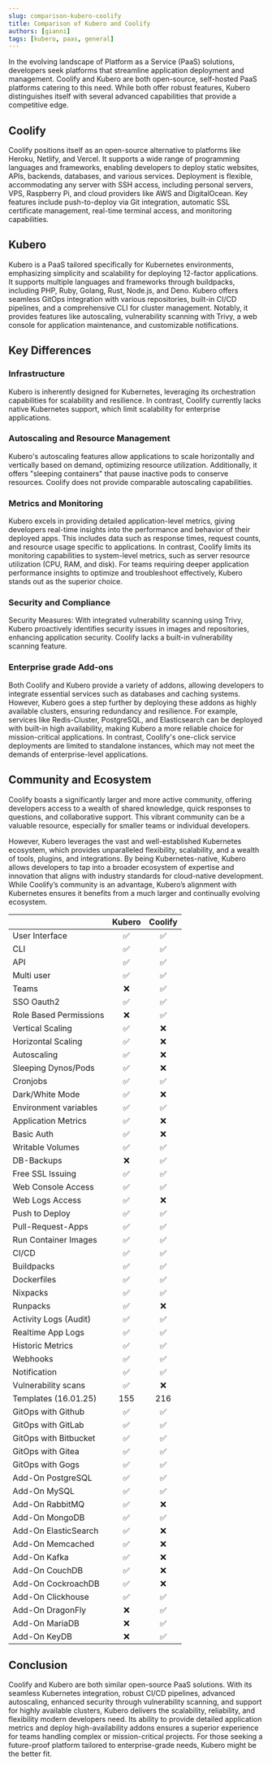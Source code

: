 ```yaml
---
slug: comparison-kubero-coolify
title: Comparison of Kubero and Coolify
authors: [gianni]
tags: [kubero, paas, general]
---
```


In the evolving landscape of Platform as a Service (PaaS) solutions, developers seek platforms that streamline application deployment and management. Coolify and Kubero are both open-source, self-hosted PaaS platforms catering to this need. While both offer robust features, Kubero distinguishes itself with several advanced capabilities that provide a competitive edge.

## Coolify
Coolify positions itself as an open-source alternative to platforms like Heroku, Netlify, and Vercel. It supports a wide range of programming languages and frameworks, enabling developers to deploy static websites, APIs, backends, databases, and various services. Deployment is flexible, accommodating any server with SSH access, including personal servers, VPS, Raspberry Pi, and cloud providers like AWS and DigitalOcean. Key features include push-to-deploy via Git integration, automatic SSL certificate management, real-time terminal access, and monitoring capabilities.

## Kubero
Kubero is a PaaS tailored specifically for Kubernetes environments, emphasizing simplicity and scalability for deploying 12-factor applications. It supports multiple languages and frameworks through buildpacks, including PHP, Ruby, Golang, Rust, Node.js, and Deno. Kubero offers seamless GitOps integration with various repositories, built-in CI/CD pipelines, and a comprehensive CLI for cluster management. Notably, it provides features like autoscaling, vulnerability scanning with Trivy, a web console for application maintenance, and customizable notifications.

## Key Differences

### Infrastructure
Kubero is inherently designed for Kubernetes, leveraging its orchestration capabilities for scalability and resilience. In contrast, Coolify currently lacks native Kubernetes support, which limit scalability for enterprise applications.

### Autoscaling and Resource Management 
Kubero's autoscaling features allow applications to scale horizontally and vertically based on demand, optimizing resource utilization. Additionally, it offers "sleeping containers" that pause inactive pods to conserve resources. Coolify does not provide comparable autoscaling capabilities.

### Metrics and Monitoring
Kubero excels in providing detailed application-level metrics, giving developers real-time insights into the performance and behavior of their deployed apps. This includes data such as response times, request counts, and resource usage specific to applications. In contrast, Coolify limits its monitoring capabilities to system-level metrics, such as server resource utilization (CPU, RAM, and disk). For teams requiring deeper application performance insights to optimize and troubleshoot effectively, Kubero stands out as the superior choice.

### Security and Compliance
Security Measures: With integrated vulnerability scanning using Trivy, Kubero proactively identifies security issues in images and repositories, enhancing application security. Coolify lacks a built-in vulnerability scanning feature.

### Enterprise grade Add-ons
Both Coolify and Kubero provide a variety of addons, allowing developers to integrate essential services such as databases and caching systems. However, Kubero goes a step further by deploying these addons as highly available clusters, ensuring redundancy and resilience. For example, services like Redis-Cluster, PostgreSQL, and Elasticsearch can be deployed with built-in high availability, making Kubero a more reliable choice for mission-critical applications. In contrast, Coolify's one-click service deployments are limited to standalone instances, which may not meet the demands of enterprise-level applications.

## Community and Ecosystem
Coolify boasts a significantly larger and more active community, offering developers access to a wealth of shared knowledge, quick responses to questions, and collaborative support. This vibrant community can be a valuable resource, especially for smaller teams or individual developers.

However, Kubero leverages the vast and well-established Kubernetes ecosystem, which provides unparalleled flexibility, scalability, and a wealth of tools, plugins, and integrations. By being Kubernetes-native, Kubero allows developers to tap into a broader ecosystem of expertise and innovation that aligns with industry standards for cloud-native development. While Coolify’s community is an advantage, Kubero’s alignment with Kubernetes ensures it benefits from a much larger and continually evolving ecosystem.


|                       | Kubero | Coolify | 
|-----------------------|:------:|:-------:|
| User Interface        | ✅     | ✅      |
| CLI                   | ✅     | ✅      |
| API                   | ✅     | ✅      |
| Multi user            | ✅     | ✅      |
| Teams                 | ❌     | ✅      |
| SSO Oauth2            | ✅     | ✅      |
| Role Based Permissions| ❌     | ✅      |
| Vertical Scaling      | ✅     | ❌      |
| Horizontal Scaling    | ✅     | ❌      |
| Autoscaling           | ✅     | ❌      |
| Sleeping Dynos/Pods   | ✅     | ❌      |
| Cronjobs              | ✅     | ✅      |
| Dark/White Mode       | ✅     | ❌      |
| Environment variables | ✅     | ✅      |
| Application Metrics   | ✅     | ❌      |
| Basic Auth            | ✅     | ❌      |
| Writable Volumes      | ✅     | ✅      |
| DB-Backups            | ❌     | ✅      |
| Free SSL Issuing      | ✅     | ✅      |
| Web Console Access    | ✅     | ✅      |
| Web Logs Access       | ✅     | ❌      |
| Push to Deploy        | ✅     | ✅      |
| Pull-Request-Apps     | ✅     | ✅      |
| Run Container Images  | ✅     | ✅      |
| CI/CD                 | ✅     | ✅      |
| Buildpacks            | ✅     | ✅      |
| Dockerfiles           | ✅     | ✅      |
| Nixpacks              | ✅     | ✅      |
| Runpacks              | ✅     | ❌      |
| Activity Logs (Audit) | ✅     | ✅      |
| Realtime App Logs     | ✅     | ✅      |
| Historic Metrics      | ✅     | ✅      |
| Webhooks              | ✅     | ✅      |
| Notification          | ✅     | ✅      |
| Vulnerability scans   | ✅     | ❌      |
| Templates (16.01.25)  | 155    | 216     |
| GitOps with Github    | ✅     | ✅      |
| GitOps with GitLab    | ✅     | ✅      |
| GitOps with Bitbucket | ✅     | ✅      |
| GitOps with Gitea     | ✅     | ✅      |
| GitOps with Gogs      | ✅     | ✅      |
| Add-On PostgreSQL     | ✅     | ✅      |
| Add-On MySQL          | ✅     | ✅      |
| Add-On RabbitMQ       | ✅     | ❌      |
| Add-On MongoDB        | ✅     | ✅      |
| Add-On ElasticSearch  | ✅     | ❌      |
| Add-On Memcached      | ✅     | ❌      |
| Add-On Kafka          | ✅     | ❌      |
| Add-On CouchDB        | ✅     | ❌      |
| Add-On CockroachDB    | ✅     | ❌      |
| Add-On Clickhouse     | ✅     | ✅      |
| Add-On DragonFly      | ❌     | ✅      |
| Add-On MariaDB        | ❌     | ✅      |
| Add-On KeyDB          | ❌     | ✅      |


## Conclusion
Coolify and Kubero are both similar open-source PaaS solutions. With its seamless Kubernetes integration, robust CI/CD pipelines, advanced autoscaling, enhanced security through vulnerability scanning, and support for highly available clusters, Kubero delivers the scalability, reliability, and flexibility modern developers need. Its ability to provide detailed application metrics and deploy high-availability addons ensures a superior experience for teams handling complex or mission-critical projects. For those seeking a future-proof platform tailored to enterprise-grade needs, Kubero might be the better fit.